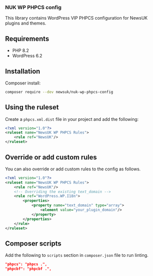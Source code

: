 ### NUK WP PHPCS config

This library contains WordPress VIP PHPCS configuration for NewsUK plugins and themes.

## Requirements
- PHP 8.2
- WordPress 6.2

## Installation

Composer install:

```bash
composer require --dev newsuk/nuk-wp-phpcs-config
```

## Using the ruleset
Create a `phpcs.xml.dist` file in your project and add the following:

```xml
<?xml version="1.0"?>
<ruleset name="NewsUK WP PHPCS Rules">
	<rule ref="NewsUK"/>
</ruleset>
```

## Override or add custom rules
You can also override or add custom rules to the config as follows.

```xml
<?xml version="1.0"?>
<ruleset name="NewsUK WP PHPCS Rules">
	<rule ref="NewsUK"/>
	<!-- Overriding the existing text_domain -->
	<rule ref="WordPress.WP.I18n">
		<properties>
			<property name="text_domain" type="array">
				<element value="your_plugin_domain"/>
			</property>
		</properties>
	</rule>
</ruleset>
```
## Composer scripts
Add the following to `scripts` section in `composer.json` file to run linting.

```json
"phpcs": "phpcs .",
"phpcbf": "phpcbf .",
```